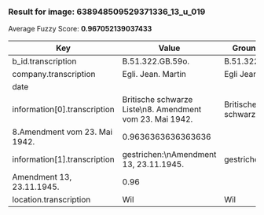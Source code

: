 ### Result for image: 638948509529371336_13_u_019
Average Fuzzy Score: **0.967052139037433**
<small>

| Key | Value | Ground Truth | Score |
| --- | --- | --- | --- |
| b_id.transcription | B.51.322.GB.59o. | B.51.322.GB.590. | 0.9375 |
| company.transcription | Egli. Jean. Martin | Egli Jean Martin | 0.9411764705882352 |
| date |  |  | 1.0 |
| information[0].transcription | Britische schwarze Liste\n8. Amendment vom 23. Mai 1942. | Britische schwarze Liste
8.Amendment vom 23. Mai 1942. | 0.9636363636363636 |
| information[1].transcription | gestrichen:\nAmendment 13, 23.11.1945. | gestrichen:
Amendment 13, 23.11.1945. | 0.96 |
| location.transcription | Wil | Wil | 1.0 |

</small>
